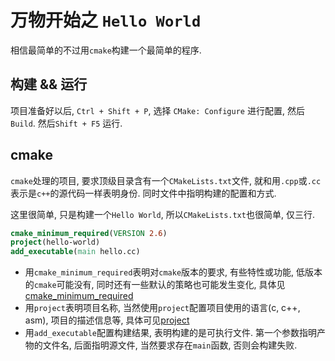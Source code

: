 # 万物开始之 `Hello World`

相信最简单的不过用`cmake`构建一个最简单的程序.

## 构建 && 运行

项目准备好以后, `Ctrl + Shift + P`, 选择 `CMake: Configure` 进行配置, 然后`Build`. 然后`Shift + F5` 运行.

## cmake
`cmake`处理的项目, 要求顶级目录含有一个`CMakeLists.txt`文件, 就和用`.cpp`或`.cc`表示是`c++`的源代码一样表明身份. 同时文件中指明构建的配置和方式. 

这里很简单, 只是构建一个`Hello World`, 所以`CMakeLists.txt`也很简单, 仅三行.

```cmake
cmake_minimum_required(VERSION 2.6)
project(hello-world)
add_executable(main hello.cc)
```

* 用`cmake_minimum_required`表明对`cmake`版本的要求, 有些特性或功能, 低版本的`cmake`可能没有, 同时还有一些默认的策略也可能发生变化, 具体见[cmake_minimum_required](https://cmake.org/cmake/help/latest/command/cmake_minimum_required.html)
* 用`project`表明项目名称, 当然使用`project`配置项目使用的语言(c, c++, asm), 项目的描述信息等, 具体可见[project](https://cmake.org/cmake/help/latest/command/project.html)
* 用`add_executable`配置构建结果, 表明构建的是可执行文件. 第一个参数指明产物的文件名, 后面指明源文件, 当然要求存在`main`函数, 否则会构建失败.
